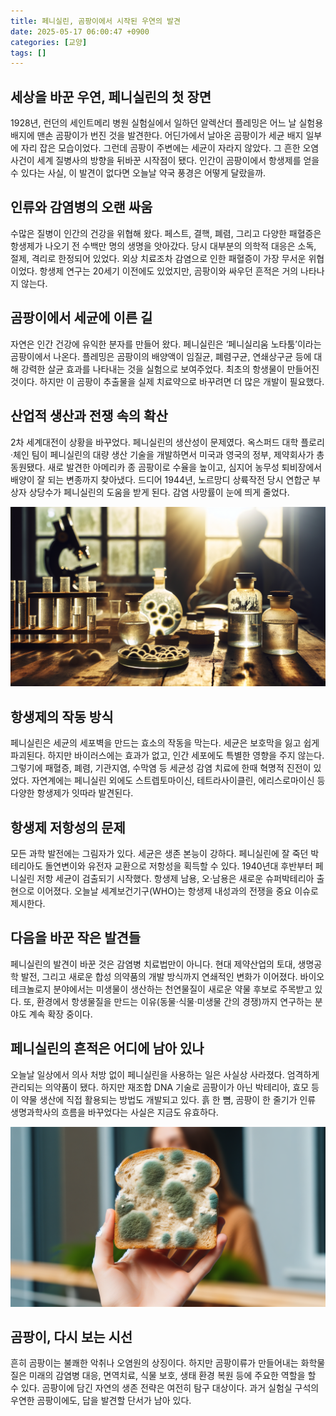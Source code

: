 ```yaml
---
title: 페니실린, 곰팡이에서 시작된 우연의 발견
date: 2025-05-17 06:00:47 +0900
categories: [교양]
tags: []
---
```


## 세상을 바꾼 우연, 페니실린의 첫 장면

1928년, 런던의 세인트메리 병원 실험실에서 일하던 알렉산더 플레밍은 어느 날 실험용 배지에 맨손 곰팡이가 번진 것을 발견한다. 어딘가에서 날아온 곰팡이가 세균 배지 일부에 자리 잡은 모습이었다. 그런데 곰팡이 주변에는 세균이 자라지 않았다. 그 흔한 오염 사건이 세계 질병사의 방향을 뒤바꾼 시작점이 됐다. 인간이 곰팡이에서 항생제를 얻을 수 있다는 사실, 이 발견이 없다면 오늘날 약국 풍경은 어떻게 달랐을까.

## 인류와 감염병의 오랜 싸움

수많은 질병이 인간의 건강을 위협해 왔다. 페스트, 결핵, 폐렴, 그리고 다양한 패혈증은 항생제가 나오기 전 수백만 명의 생명을 앗아갔다. 당시 대부분의 의학적 대응은 소독, 절제, 격리로 한정되어 있었다. 외상 치료조차 감염으로 인한 패혈증이 가장 무서운 위협이었다. 항생제 연구는 20세기 이전에도 있었지만, 곰팡이와 싸우던 흔적은 거의 나타나지 않는다.

## 곰팡이에서 세균에 이른 길

자연은 인간 건강에 유익한 분자를 만들어 왔다. 페니실린은 ‘페니실리움 노타툼’이라는 곰팡이에서 나온다. 플레밍은 곰팡이의 배양액이 임질균, 폐렴구균, 연쇄상구균 등에 대해 강력한 살균 효과를 나타내는 것을 실험으로 보여주었다. 최초의 항생물이 만들어진 것이다. 하지만 이 곰팡이 추출물을 실제 치료약으로 바꾸려면 더 많은 개발이 필요했다.

## 산업적 생산과 전쟁 속의 확산

2차 세계대전이 상황을 바꾸었다. 페니실린의 생산성이 문제였다. 옥스퍼드 대학 플로리·체인 팀이 페니실린의 대량 생산 기술을 개발하면서 미국과 영국의 정부, 제약회사가 총동원됐다. 새로 발견한 아메리카 종 곰팡이로 수율을 높이고, 심지어 농무성 퇴비장에서 배양이 잘 되는 변종까지 찾아냈다. 드디어 1944년, 노르망디 상륙작전 당시 연합군 부상자 상당수가 페니실린의 도움을 받게 된다. 감염 사망률이 눈에 띄게 줄었다.

![오래된 실험실 책상 위에 유리 플라스크와 곰팡이가 낀 페트리 접시, 밝은 햇살](assets/img/2025-05-16-e44dc3f9-baaf-408e-860e-fd573b52397b/1747429298403.png)

## 항생제의 작동 방식

페니실린은 세균의 세포벽을 만드는 효소의 작동을 막는다. 세균은 보호막을 잃고 쉽게 파괴된다. 하지만 바이러스에는 효과가 없고, 인간 세포에도 특별한 영향을 주지 않는다. 그렇기에 패혈증, 폐렴, 기관지염, 수막염 등 세균성 감염 치료에 한때 혁명적 진전이 있었다. 자연계에는 페니실린 외에도 스트렙토마이신, 테트라사이클린, 에리스로마이신 등 다양한 항생제가 잇따라 발견된다.

## 항생제 저항성의 문제

모든 과학 발전에는 그림자가 있다. 세균은 생존 본능이 강하다. 페니실린에 잘 죽던 박테리아도 돌연변이와 유전자 교환으로 저항성을 획득할 수 있다. 1940년대 후반부터 페니실린 저항 세균이 검출되기 시작했다. 항생제 남용, 오·남용은 새로운 슈퍼박테리아 출현으로 이어졌다. 오늘날 세계보건기구(WHO)는 항생제 내성과의 전쟁을 중요 이슈로 제시한다.

## 다음을 바꾼 작은 발견들

페니실린의 발견이 바꾼 것은 감염병 치료법만이 아니다. 현대 제약산업의 토대, 생명공학 발전, 그리고 새로운 합성 의약품의 개발 방식까지 연쇄적인 변화가 이어졌다. 바이오테크놀로지 분야에서는 미생물이 생산하는 천연물질이 새로운 약물 후보로 주목받고 있다. 또, 환경에서 항생물질을 만드는 이유(동물·식물·미생물 간의 경쟁)까지 연구하는 분야도 계속 확장 중이다.

## 페니실린의 흔적은 어디에 남아 있나

오늘날 일상에서 의사 처방 없이 페니실린을 사용하는 일은 사실상 사라졌다. 엄격하게 관리되는 의약품이 됐다. 하지만 재조합 DNA 기술로 곰팡이가 아닌 박테리아, 효모 등이 약물 생산에 직접 활용되는 방법도 개발되고 있다. 흙 한 뼘, 곰팡이 한 줄기가 인류 생명과학사의 흐름을 바꾸었다는 사실은 지금도 유효하다.

![육안으로 볼 수 있는 초록과 흰 곰팡이가 핀 빵 조각](assets/img/2025-05-16-e44dc3f9-baaf-408e-860e-fd573b52397b/1747429319015.png)

## 곰팡이, 다시 보는 시선

흔히 곰팡이는 불쾌한 악취나 오염원의 상징이다. 하지만 곰팡이류가 만들어내는 화학물질은 미래의 감염병 대응, 면역치료, 식물 보호, 생태 환경 복원 등에 주요한 역할을 할 수 있다. 곰팡이에 담긴 자연의 생존 전략은 여전히 탐구 대상이다. 과거 실험실 구석의 우연한 곰팡이에도, 답을 발견할 단서가 남아 있다.